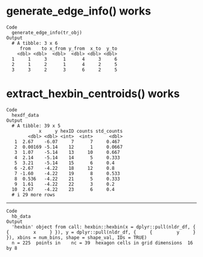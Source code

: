 # generate_edge_info() works

    Code
      generate_edge_info(tr_obj)
    Output
      # A tibble: 3 x 6
         from    to x_from y_from  x_to  y_to
        <dbl> <dbl>  <dbl>  <dbl> <dbl> <dbl>
      1     1     3      1      4     3     6
      2     1     2      1      4     2     5
      3     3     2      3      6     2     5

# extract_hexbin_centroids() works

    Code
      hexdf_data
    Output
      # A tibble: 39 x 5
                x     y hexID counts std_counts
            <dbl> <dbl> <int>  <int>      <dbl>
       1  2.67    -6.07     7      7     0.467 
       2  0.00169 -5.14    12      1     0.0667
       3  1.07    -5.14    13     10     0.667 
       4  2.14    -5.14    14      5     0.333 
       5  3.21    -5.14    15      6     0.4   
       6 -2.67    -4.22    18     12     0.8   
       7 -1.60    -4.22    19      8     0.533 
       8  0.536   -4.22    21      5     0.333 
       9  1.61    -4.22    22      3     0.2   
      10  2.67    -4.22    23      6     0.4   
      # i 29 more rows

---

    Code
      hb_data
    Output
      'hexbin' object from call: hexbin::hexbin(x = dplyr::pull(nldr_df, {     {         x     } }), y = dplyr::pull(nldr_df, {     {         y     } }), xbins = num_bins, shape = shape_val, IDs = TRUE) 
      n = 225  points in	nc = 39  hexagon cells in grid dimensions  16 by 8 

